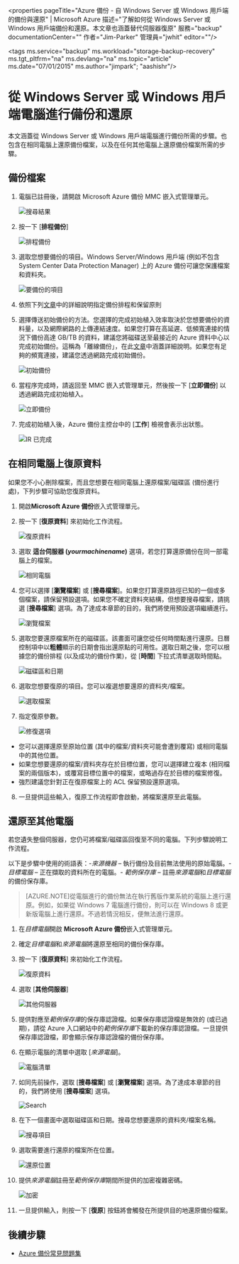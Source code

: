<properties pageTitle="Azure 備份 - 自 Windows Server 或 Windows 用戶端的備份與還原" | Microsoft Azure 描述="了解如何從 Windows Server 或 Windows 用戶端備份和還原。本文章也涵蓋替代伺服器復原" 服務="backup" documentationCenter="" 作者="Jim-Parker" 管理員="jwhit" editor=""/>

<tags ms.service="backup" ms.workload="storage-backup-recovery" ms.tgt_pltfrm="na" ms.devlang="na" ms.topic="article" ms.date="07/01/2015" ms.author="jimpark"; "aashishr"/>

# 從 Windows Server 或 Windows 用戶端電腦進行備份和還原
本文涵蓋從 Windows Server 或 Windows 用戶端電腦進行備份所需的步驟。也包含在相同電腦上還原備份檔案，以及在任何其他電腦上還原備份檔案所需的步驟。

## 備份檔案

1. 電腦已註冊後，請開啟 Microsoft Azure 備份 MMC 嵌入式管理單元。

    ![搜尋結果](./media/backup-azure-backup-and-recover/result.png)

2. 按一下 [**排程備份**]

    ![排程備份](./media/backup-azure-backup-and-recover/schedulebackup.png)

3. 選取您想要備份的項目。Windows Server/Windows 用戶端 (例如不包含 System Center Data Protection Manager) 上的 Azure 備份可讓您保護檔案和資料夾。

    ![要備份的項目](./media/backup-azure-backup-and-recover/items.png)

4. 依照下列[文章](backup-azure-backup-cloud-as-tape.md)中的詳細說明指定備份排程和保留原則

5. 選擇傳送初始備份的方法。您選擇的完成初始植入效率取決於您想要備份的資料量，以及網際網路的上傳連結速度。如果您打算在高延遲、低頻寬連接的情況下備份高達 GB/TB 的資料，建議您將磁碟送至最接近的 Azure 資料中心以完成初始備份。這稱為「離線備份」，在此[文章](backup-azure-backup-import-export.md)中涵蓋詳細說明。如果您有足夠的頻寬連接，建議您透過網路完成初始備份。

    ![初始備份](./media/backup-azure-backup-and-recover/initialbackup.png)

6. 當程序完成時，請返回至 MMC 嵌入式管理單元，然後按一下 [**立即備份**] 以透過網路完成初始植入。

    ![立即備份](./media/backup-azure-backup-and-recover/backupnow.png)

7. 完成初始植入後，Azure 備份主控台中的 [**工作**] 檢視會表示出狀態。

    ![IR 已完成](./media/backup-azure-backup-and-recover/ircomplete.png)

## 在相同電腦上復原資料
如果您不小心刪除檔案，而且您想要在相同電腦上還原檔案/磁碟區 (備份進行處)，下列步驟可協助您復原資料。

1. 開啟**Microsoft Azure 備份**嵌入式管理單元。

2. 按一下 [**復原資料**] 來初始化工作流程。

    ![復原資料](./media/backup-azure-backup-and-recover/recover.png)

3. 選取 **這台伺服器 (*yourmachinename*)** 選項，若您打算還原備份在同一部電腦上的檔案。

    ![相同電腦](./media/backup-azure-backup-and-recover/samemachine.png)

4. 您可以選擇 [**瀏覽檔案**] 或 [**搜尋檔案**]。如果您打算還原路徑已知的一個或多個檔案，請保留預設選項。如果您不確定資料夾結構，但想要搜尋檔案，請挑選 [**搜尋檔案**] 選項。為了達成本章節的目的，我們將使用預設選項繼續進行。

    ![瀏覽檔案](./media/backup-azure-backup-and-recover/browseandsearch.png)

5. 選取您要還原檔案所在的磁碟區。該畫面可讓您從任何時間點進行還原。日曆控制項中以**粗體**顯示的日期會指出還原點的可用性。選取日期之後，您可以根據您的備份排程 (以及成功的備份作業)，從 [**時間**] 下拉式清單選取時間點。

    ![磁碟區和日期](./media/backup-azure-backup-and-recover/volanddate.png)

6. 選取您想要復原的項目。您可以複選想要還原的資料夾/檔案。

    ![選取檔案](./media/backup-azure-backup-and-recover/selectfiles.png)

7. 指定復原參數。

    ![修復選項](./media/backup-azure-backup-and-recover/recoveroptions.png)

  - 您可以選擇還原至原始位置 (其中的檔案/資料夾可能會遭到覆寫) 或相同電腦中的其他位置。
  - 如果您想要還原的檔案/資料夾存在於目標位置，您可以選擇建立複本 (相同檔案的兩個版本)，或覆寫目標位置中的檔案，或略過存在於目標的檔案修復。
  - 強烈建議您針對正在復原檔案上的 ACL 保留預設還原選項。

8. 一旦提供這些輸入，復原工作流程即會啟動，將檔案還原至此電腦。

## 還原至其他電腦
若您遺失整個伺服器，您仍可將檔案/磁碟區回復至不同的電腦。下列步驟說明工作流程。

以下是步驟中使用的術語表：-*來源機器* – 執行備份及目前無法使用的原始電腦。- *目標電腦* – 正在擷取的資料所在的電腦。- *範例保存庫* – 註冊*來源電腦*和*目標電腦*的備份保存庫。<br/>

> [AZURE.NOTE]從電腦進行的備份無法在執行舊版作業系統的電腦上進行還原。例如，如果從 Windows 7 電腦進行備份，則可以在 Windows 8 或更新版電腦上進行還原。不過若情況相反，便無法進行還原。

1. 在*目標電腦*開啟 **Microsoft Azure 備份**嵌入式管理單元。

2. 確定*目標電腦*和*來源電腦*將還原至相同的備份保存庫。

3. 按一下 [**復原資料**] 來初始化工作流程。

    ![復原資料](./media/backup-azure-backup-and-recover/recover.png)

4. 選取 [**其他伺服器**]

    ![其他伺服器](./media/backup-azure-backup-and-recover/anotherserver.png)

5. 提供對應至*範例保存庫*的保存庫認證檔。如果保存庫認證檔是無效的 (或已過期)，請從 Azure 入口網站中的*範例保存庫*下載新的保存庫認證檔。一旦提供保存庫認證檔，即會顯示保存庫認證檔的備份保存庫。

6. 在顯示電腦的清單中選取 [*來源電腦*]。

    ![電腦清單](./media/backup-azure-backup-and-recover/machinelist.png)

7. 如同先前操作，選取 [**搜尋檔案**] 或 [**瀏覽檔案**] 選項。為了達成本章節的目的，我們將使用 [**搜尋檔案**] 選項。

    ![Search](./media/backup-azure-backup-and-recover/search.png)

8. 在下一個畫面中選取磁碟區和日期。搜尋您想要還原的資料夾/檔案名稱。

    ![搜尋項目](./media/backup-azure-backup-and-recover/searchitems.png)

9. 選取需要進行還原的檔案所在位置。

    ![還原位置](./media/backup-azure-backup-and-recover/restorelocation.png)

10. 提供*來源電腦*註冊至*範例保存庫*期間所提供的加密複雜密碼。

    ![加密](./media/backup-azure-backup-and-recover/encryption.png)

11. 一旦提供輸入，則按一下 [**復原**] 按鈕將會觸發在所提供目的地還原備份檔案。

## 後續步驟
- [Azure 備份常見問題集](backup-azure-backup-faq.md)

<!---HONumber=July15_HO3-->
